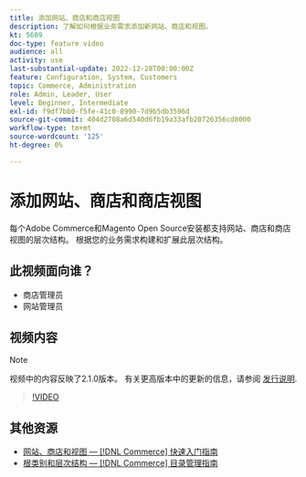```yaml
---
title: 添加网站、商店和商店视图
description: 了解如何根据业务需求添加新网站、商店和视图。
kt: 5609
doc-type: feature video
audience: all
activity: use
last-substantial-update: 2022-12-28T00:00:00Z
feature: Configuration, System, Customers
topic: Commerce, Administration
role: Admin, Leader, User
level: Beginner, Intermediate
exl-id: f9df7bb0-f5fe-41c0-8990-7d9b5db3596d
source-git-commit: 404d2708a6d540d6fb19a33afb20726356cd8000
workflow-type: tm+mt
source-wordcount: '125'
ht-degree: 0%

---
```


# 添加网站、商店和商店视图

每个Adobe Commerce和Magento Open Source安装都支持网站、商店和商店视图的层次结构。 根据您的业务需求构建和扩展此层次结构。

## 此视频面向谁？

- 商店管理员
- 网站管理员

## 视频内容

>[!NOTE]
>
>视频中的内容反映了2.1.0版本。 有关更高版本中的更新的信息，请参阅 [发行说明](https://experienceleague.adobe.com/docs/commerce-operations/release/notes/overview.html).

>[!VIDEO](https://video.tv.adobe.com/v/35787?quality=12&learn=on)

## 其他资源

- [网站、商店和视图 —  [!DNL Commerce] 快速入门指南](https://experienceleague.adobe.com/docs/commerce-admin/start/setup/websites-stores-views.html)
- [根类别和层次结构 —  [!DNL Commerce] 目录管理指南](https://experienceleague.adobe.com/docs/commerce-admin/catalog/categories/category-root.html)
